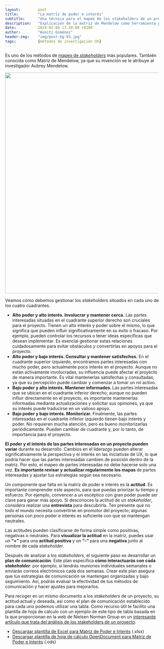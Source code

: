 ```yaml
---
layout:        post
title:         "La matriz de poder e interés"
subtitle:      "Una técnica para el mapeo de los stakeholders de un proyecto"
description:   "Explicación de la matriz de Mendelow como herramienta para mapear y gestionar stakeholders en proyectos de desarrollo."
date:          2024-02-04 17:30:00 +0200
author:        "Aunitz Giménez"
header-img:    "img/post-bg-93.jpg"
tags:          [métodos de investigación UX]
---
```


<p>Es uno de los métodos de <a href="{{ site.baseurl }}{% post_url 2024-02-04-que-es-un-stakeholder-map %}">mapeo de <em>stakeholders</em></a> más populares. También conocida como Matriz de Mendelow, ya que su invención se le atribuye al investigador Aubrey Mendelow.</p>

<p><img src="{{ site.baseurl }}/img/la-matriz-de-poder-e-interes.png" loading="lazy" alt="" width="720" height="723"></p>

<p>Veamos cómo debemos gestionar los <em>stakeholders</em> situados en cada uno de los cuatro cuadrantes.</p>

<ul>
	<li><strong>Alto poder y alto interés. Involucrar y mantener cerca.</strong> Las partes interesadas situadas en el cuadrante superior derecho son cruciales para el proyecto. Tienen un alto interés y poder sobre el mismo, lo que significa que pueden influir significativamente en su éxito o fracaso. Por ejemplo, pueden controlar los recursos o tener ideas específicas que desean implementar. Es esencial gestionar estas relaciones cuidadosamente para evitar obstáculos y convertirlas en apoyos para el proyecto.</li>
	<li><strong>Alto poder y bajo interés. Consultar y mantener satisfechos.</strong> En el cuadrante superior izquierdo, encontramos partes interesadas con mucho poder, pero actualmente poco interés en el proyecto. Aunque no están activamente involucradas, su influencia puede afectar el proyecto de manera importante. Es vital mantenerlas satisfechas y consultadas, ya que su percepción puede cambiar y comenzar a tomar un rol activo.</li>
	<li><strong>Bajo poder y alto interés. Mantener informados. </strong>Las partes interesadas que se ubican en el cuadrante inferior derecho, aunque no pueden influir directamente en el proyecto, es importante mantenerlas informadas mediante actualizaciones y solicitar sus opiniones, ya que su interés puede traducirse en un valioso apoyo.</li>
	<li><strong>Bajo poder y bajo interés. Monitorizar.</strong> Finalmente, las partes interesadas en el cuadrante inferior izquierdo tienen bajo interés y poder. No requieren mucha atención, pero es bueno monitorizarlas periódicamente. Pueden cambiar de cuadrante y, por lo tanto, de importancia para el proyecto.</li>
</ul>

<p><strong>El poder y el interés de las partes interesadas en un proyecto pueden variar</strong> durante su desarrollo. Cambios en el liderazgo pueden alterar significativamente la perspectiva y el interés en las iniciativas de UX, lo que podría hacer que las partes interesadas cambien de posición dentro de la matriz. Por esto, el mapeo de partes interesadas no debe hacerse solo una vez. <strong>Es importante revisar y actualizar regularmente los mapas </strong>de partes interesadas y ajustar tus estrategias según sea necesario.</p>

<p>Un componente que falta en la matriz de poder e interés es la <strong>actitud</strong>. Es importante comprender este aspecto, para que puedas priorizar tu tiempo y esfuerzo. Por ejemplo, convencer a un escéptico con gran poder puede ser clave para ganar más apoyo. Si desconoces la actitud de un <em>stakeholder</em>, considera realizar una <strong>entrevista</strong> para descubrirla. Ten presente que no todo el mundo necesita convertirse en promotor del proyecto; algunas personas con poco poder e interés es suficiente con que se mantengan neutrales.</p>

<p>Las actitudes pueden clasificarse de forma simple como positivas, negativas o neutrales. Para <strong>visualizar la actitud</strong> en la matriz, puedes usar un <strong>“+”</strong> para una <strong>actitud positiva</strong> y un <strong>“-” </strong>para una <strong>negativa</strong> junto al nombre de cada <em>stakeholder</em>.</p>

<p>Después de analizar a los <em>stakeholders</em>, el siguiente paso es desarrollar un <strong>plan de comunicación</strong>. Este plan especifica <strong>cómo interactuarás con cada <em>stakeholder</em></strong>: por ejemplo, si tendrás reuniones individuales semanales o enviarás correos electrónicos cada dos semanas. Crear este plan asegura que tus estrategias de comunicación se mantengan organizadas y bajo seguimiento. Así, podrás evaluar la efectividad de tus métodos de comunicación y hacer ajustes para mejorarlos.</p>

<p>Para recoger en un mismo documento a los <em>stakeholders</em> de un proyecto, su actitud actual y deseada, así como el plan de comunicación establecido para cada uno podemos utilizar una tabla. Como recurso útil te facilito una plantilla de hoja de cálculo con un ejemplo de este tipo de tabla basada en la que proporcionan en la web de Nielsen Norman Group en un <a href="https://www.nngroup.com/articles/stakeholder-analysis/" target="_blank" rel="noopener noreferrer">interesante artículo que trata del análisis de los stakeholders de un proyecto</a>.</p>

<ul>
	<li><a href="{{ site.baseurl }}/downloads/stakeholder-map-template.xlsx">Descargar plantilla de Excel para Matriz de Poder e Interés</a> (.xlsx)</li>
	<li><a href="{{ site.baseurl }}/downloads/stakeholder-map-template.ods">Descargar plantilla de hoja de cálculo OpenDocument para Matriz de Poder e Interés</a> (.ods)</li>
</ul>